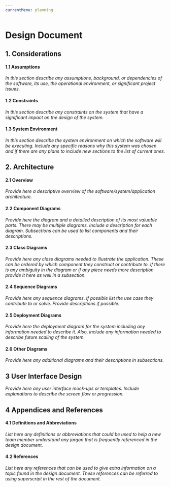 ```yaml
---
currentMenu: planning
---
```


# Design Document


## 1. Considerations


#### 1.1 Assumptions
*In this section describe any assumptions, background, or dependencies of the software, its use, the operational environment, or significant project issues.*

#### 1.2 Constraints
*In this section describe any constraints on the system that have a significant impact on the design of the system.*

#### 1.3 System Environment
*In this section describe the system environment on which the software will be executing. Include any specific reasons why this system was chosen and if there are any plans to include new sections to the list of current ones.*

## 2. Architecture


#### 2.1 Overview
*Provide here a descriptive overview of the software/system/application architecture.*

#### 2.2 Component Diagrams
*Provide here the diagram and a detailed description of its most valuable parts. There may be multiple diagrams. Include a description for each diagram. Subsections can be used to list components and their descriptions.*

#### 2.3 Class Diagrams
*Provide here any class diagrams needed to illustrate the application. These can be ordered by which component they construct or contribute to. If there is any ambiguity in the diagram or if any piece needs more description provide it here as well in a subsection.*

#### 2.4 Sequence Diagrams
*Provide here any sequence diagrams. If possible list the use case they contribute to or solve. Provide descriptions if possible.*

#### 2.5 Deployment Diagrams
*Provide here the deployment diagram for the system including any information needed to describe it. Also, include any information needed to describe future scaling of the system.*

#### 2.6 Other Diagrams
*Provide here any additional diagrams and their descriptions in subsections.*

## 3 User Interface Design
*Provide here any user interface mock-ups or templates. Include explanations to describe the screen flow or progression.*

## 4 Appendices and References


#### 4.1 Definitions and Abbreviations
*List here any definitions or abbreviations that could be used to help a new team member understand any jargon that is frequently referenced in the design document.*

#### 4.2 References
*List here any references that can be used to give extra information on a topic found in the design document. These references can be referred to using superscript in the rest of the document.*
